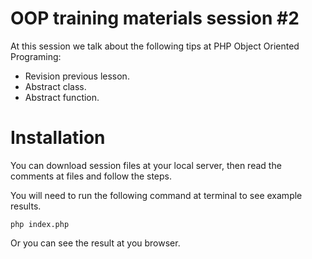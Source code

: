 # OOP training materials session #2

At this session we talk about the following tips at PHP Object Oriented Programing:
- Revision previous lesson.
- Abstract class.
- Abstract function.

# Installation

You can download session files at your local server, then read the comments at files and follow the steps.

You will need to run the following command at terminal to see example results.

```
php index.php
```
Or you can see the result at you browser.